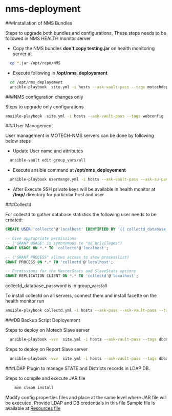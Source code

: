 # nms-deployment

###Installation of NMS Bundles

Steps to upgrade both bundles and configurations, These steps needs to be followed in NMS HEALTH monitor server

  - Copy the NMS bundles **don't copy testing.jar** on health monitoring server at 
```sh
  cp *.jar /opt/repo/NMS
```

  - Execute following in **/opt/nms_deployement**

```sh
  cd /opt/nms_deployement
  ansible-playbook  site.yml -i hosts --ask-vault-pass --tags motechdeploy--ask-sudo-pass
```

###NMS configuration changes only 

Steps to upgrade only configurations

```sh
ansible-playbook  site.yml -i hosts --ask-vault-pass --tags webconfig --ask-sudo-pass
```
###User Management 

User management in MOTECH-NMS servers can be done by following below steps

  - Update User name and attributes 
```sh
  ansible-vault edit group_vars/all
```
  - Execute ansible command at **/opt/nms_deployement**
```sh
  ansible-playbook usermange.yml -i hosts --ask-vault-pass --ask-su-pass
```
  - After Execute SSH private keys will be available in health monitor at **/tmp/** directory for particular host and user

###Collectd

For collectd to gather database statistics the following user needs to be created:

```sql
CREATE USER 'collectd'@'localhost' IDENTIFIED BY '{{ collectd_database_password }}';

-- Give appropriate permissions
-- ("GRANT USAGE" is synonymous to "no privileges") 
GRANT USAGE ON *.* TO 'collectd'@'localhost';

-- ("GRANT PROCESS" allows access to show processlist) 
GRANT PROCESS ON *.* TO 'collectd'@'localhost';

-- Permissions for the MasterStats and SlaveStats options
GRANT REPLICATION CLIENT ON *.* TO 'collectd'@'localhost';
```

collectd_database_password is in group_vars/all

To install collectd on all servers, connect them and install facette on the health monitor run
```sh
ansible-playbook collectd.yml -i hosts --ask-pass --ask-vault-pass --tags collectd
```

###DB Backup Script Deployement

Steps to deploy on Motech Slave server 

```sh
  ansible-playbook -vvv  site.yml -i hosts --ask-vault-pass --tags dbbackupscript  --ask-sudo-pass
```

Steps to deploy on Report Slave server
```sh
  ansible-playbook -vvv  site.yml -i hosts --ask-vault-pass --tags dbbackupscript_report  --ask-sudo-pass
```

###LDAP Plugin to manage STATE and Districts records in LDAP DB. 

Steps to compile and execute JAR file 

```sh
	mvn clean install 
```

Modify config.properties files and place at the same level where JAR file will be executed, Provide LDAP and DB credentials in this file
Sample file is available at [Resources file](../tree/master/ldap/src/main/resources/config.properties)
